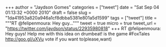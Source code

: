 
+++
author = "Jaydson Gomes"
categories = ["tweet"]
date = "Sat Sep 04 01:13:32 +0000 2010"
draft = false
slug = "1da41953a820a946a1cf8dbba5381e801a5d1599"
tags = ["tweet"]
title = """RT @felipenmoura: Hey guy..."""
tweet = true
micro = true
tweet_url = "https://twitter.com/jaydson/status/22935980818"
+++
RT @felipenmoura: Hey guys! Help me with this idea on drumbeat! is the game #FoxTales http://goo.gl/uXVu vote if you want to(please,want)
